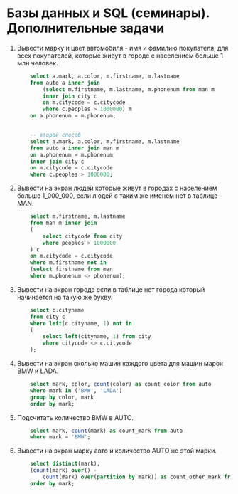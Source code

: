 # Базы данных и SQL (семинары). Дополнительные задачи

1. Вывести марку и цвет автомобиля - имя и фамилию покупателя, для всех покупателей, которые живут в городе с населением больше  1 млн человек.

    ```sql
        select a.mark, a.color, m.firstname, m.lastname 
        from auto a inner join 
            (select m.firstname, m.lastname, m.phonenum from man m
            inner join city c
            on m.citycode = c.citycode
            where c.peoples > 1000000) m
        on a.phonenum = m.phonenum;


        -- второй способ
        select a.mark, a.color, m.firstname, m.lastname
        from auto a inner join man m
        on a.phonenum = m.phonenum
        inner join city c
        on m.citycode = c.citycode
        where c.peoples > 1000000;
    ```

2. Вывести на экран людей которые живут в городах с населением больше 1_000_000, если людей с таким же именем нет в таблице MAN.

    ```sql
        select m.firstname, m.lastname
        from man m inner join
        (
            select citycode from city
            where peoples > 1000000
        ) c
        on m.citycode = c.citycode
        where m.firstname not in
        (select firstname from man
        where m.phonenum <> phonenum);
    ```

3. Вывести на экран города если в таблице нет города который начинается на такую же букву.

    ```sql
        select c.cityname
        from city c
        where left(c.cityname, 1) not in
        (
            select left(cityname, 1) from city
            where citycode <> c.citycode
        );
    ```

4. Вывести на экран сколько машин каждого цвета  для машин марок BMW и LADA.

    ```sql
        select mark, color, count(color) as count_color from auto
        where mark in ('BMW', 'LADA')
        group by color, mark
        order by mark;
    ```

5. Подсчитать количество BMW в AUTO.

    ```sql
        select mark, count(mark) as count_mark from auto
        where mark = 'BMW';
    ```

6. Вывести на экран марку авто и количество AUTO не этой марки.

    ```sql
        select distinct(mark), 
        (count(mark) over() - 
            count(mark) over(partition by mark)) as count_other_mark from auto
        order by mark;
    ```
